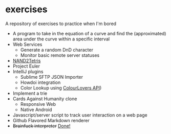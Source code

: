 exercises
=========

A repository of exercises to practice when I'm bored

* A program to take in the equation of a curve and find the (approximated) area under the curve within a specific interval
* Web Services
  * Generate a random DnD character
  * Monitor basic remote server statuses
* [NAND2Tetris](http://www.nand2tetris.org)
* Project Euler
* IntelliJ plugins
  * Sublime SFTP JSON Importer
  * Howdoi integration
  * Color Lookup using [ColourLovers API](http://www.colourlovers.com/api))
* Implement a trie
* Cards Against Humanity clone
  * Responsive Web
  * Native Android
* Javascript/server script to track user interaction on a web page
* Github Flavored Markdown renderer
* ~~Brainfuck interpreter~~ [Done!](https://www.github.com/Deathnerd/pyfck)
